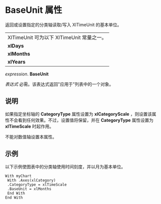 
# BaseUnit 属性

返回或设置指定的分类轴读取/写入 XlTimeUnit 的基本单位。


||
|:-----|
|XlTimeUnit 可为以下 XlTimeUnit 常量之一。|
|**xlDays**|
|**xlMonths**|
|**xlYears**|

 _expression_. **BaseUnit**

 _表达式_ 必需。该表达式返回"应用于"列表中的一个对象。

## 说明

如果指定坐标轴的  **CategoryType** 属性设置为 **xlCategoryScale** ，则设置该属性不会看到任何效果。不过，设置值将保留，并在 **CategoryType** 属性设置为 **xlTimeScale** 时起作用。

不能对数值轴设置本属性。


## 示例

以下示例使图表中的分类轴使用时间刻度，并以月为基本单位。


```
With myChart 
 With .Axes(xlCategory) 
 .CategoryType = xlTimeScale 
 .BaseUnit = xlMonths 
 End With 
End With
```

